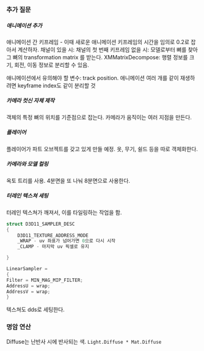 ### 추가 질문
##### 애니메이션 추가
애니메이션 간 키프레임 - 이때 새로운 애니메이션 키프레임의 시간을 임의로 0.2로 잡아서 계산하자.
채널이 있을 시: 채널의 첫 번째 키프레임
없을 시: 모델로부터 뼈를 찾아 그 뼈의 transformation matrix 를 받는다.
XMMatrixDecompose: 행렬 정보를 크기, 회전, 이동 정보로 분리할 수 있음.

애니메이션에서 유의해야 할 변수: track position.
애니메이션 여러 개를 같이 재생하려면 keyframe index도 같이 분리할 것

##### 카메라 컷신 자체 제작
객체의 특정 뼈의 위치를 기준점으로 잡는다.
카메라가 움직이는 여러 지점을 만든다.

##### 플레이어
플레이어가 파트 오브젝트를 갖고 있게 만들 예정.
옷, 무기, 쉴드 등을 따로 객체화한다.

##### 카메라와 모델 컬링
옥토 트리를 사용.
4분면을 또 나눠 8분면으로 사용한다.

##### 터레인 텍스쳐 세팅
터레인 텍스쳐가 깨져서, 이를 타일링하는 작업을 함.
``` cpp
struct D3D11_SAMPLER_DESC
{
	D3D11_TEXTURE_ADDRESS_MODE
	_WRAP - uv 좌표가 넘어가면 0으로 다시 시작
	_CLAMP - 마지막 uv 픽셀로 유지

}

LinearSampler = 
{
Filter = MIN_MAG_MIP_FILTER;
AddressU = wrap;
AddressV = wrap;
}
```

텍스쳐도 dds로 세팅한다.

### 명암 연산
Diffuse는 난반사 시에 반사되는 색.
`Light.Diffuse * Mat.Diffuse`
